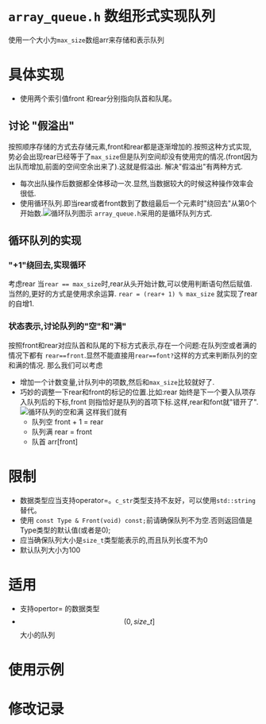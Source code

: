 # `array_queue.h` 数组形式实现队列
使用一个大小为`max_size`数组arr来存储和表示队列

# 具体实现
- 使用两个索引值front 和rear分别指向队首和队尾。

## 讨论 "假溢出"
按照顺序存储的方式去存储元素,front和rear都是逐渐增加的.按照这种方式实现,势必会出现rear已经等于了`max_size`但是队列空间却没有使用完的情况.(front因为出队而增加,前面的空间空余出来了).这就是假溢出.
解决"假溢出"有两种方式.
- 每次出队操作后数据都全体移动一次.显然,当数据较大的时候这种操作效率会很低.
- 使用循环队列.即当rear或者front数到了数组最后一个元素时"绕回去"从第0个开始数.![循环队列图示]()
`array_queue.h`采用的是循环队列方式.

## 循环队列的实现
### "+1"绕回去,实现循环
考虑rear
当`rear == max_size`时,rear从头开始计数,可以使用判断语句然后赋值.当然的,更好的方式是使用求余运算.
`rear = (rear+ 1) % max_size` 就实现了rear的自增1.

### 状态表示,讨论队列的"空"和"满"
按照front和rear对应队首和队尾的下标方式表示,存在一个问题:在队列空或者满的情况下都有 `rear==front`.显然不能直接用`rear==font?`这样的方式来判断队列的空和满的情况.
那么我们可以考虑
- 增加一个计数变量,计队列中的项数,然后和`max_size`比较就好了.
- 巧妙的调整一下rear和front的标记的位置.比如:rear 始终是下一个要入队项存入队列后的下标,front 则指恰好是队列的首项下标.这样,rear和font就"错开了".![循环队列的空和满]()
这样我们就有
  - 队列空 front + 1 = rear
  - 队列满 rear = front
  - 队首 arr[front]

# 限制
- 数据类型应当支持operator=。`c_str`类型支持不友好，可以使用`std::string`替代。
- 使用 `const Type & Front(void) const;`前请确保队列不为空.否则返回值是Type类型的默认值(或者是0);
- 应当确保队列大小是`size_t`类型能表示的,而且队列长度不为0
- 默认队列大小为100

# 适用
- 支持opertor= 的数据类型
- $$(0,size\_t]$$ 大小的队列

# 使用示例

# 修改记录
